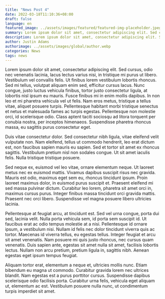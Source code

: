 ```yaml
---
title: "News Post 4"
date: 2022-03-18T11:10:36+08:00
draft: false
language: en
featured_image: ../assets/images/featured/featured-img-placeholder.jpeg
summary: Lorem ipsum dolor sit amet, consectetur adipiscing elit. Sed cursus, odio nec venenatis lacinia, lacus lectus varius nisi, in tristique mi purus ut libero.
description: Lorem ipsum dolor sit amet, consectetur adipiscing elit. Sed cursus, odio nec venenatis lacinia, lacus lectus varius nisi, in tristique mi purus ut libero. Vestibulum vel convallis felis. Ut finibus lorem vestibulum lobortis rhoncus.
author: Justin Adams
authorimage: ../assets/images/global/author.webp
categories: News
tags: news
---
```


Lorem ipsum dolor sit amet, consectetur adipiscing elit. Sed cursus, odio nec venenatis lacinia, lacus lectus varius nisi, in tristique mi purus ut libero. <!--more--> Vestibulum vel convallis felis. Ut finibus lorem vestibulum lobortis rhoncus. Sed mi tellus, volutpat aliquam enim sed, efficitur cursus lacus. Nunc congue, justo luctus vehicula finibus, tortor justo consectetur ligula, at lobortis nisl ipsum eu mauris. Fusce finibus mi in enim mollis dapibus. In non leo et mi pharetra vehicula vel ut felis. Nam eros metus, tristique a tellus vitae, aliquet posuere turpis. Pellentesque habitant morbi tristique senectus et netus et malesuada fames ac turpis egestas. Pellentesque non molestie orci, id scelerisque odio. Class aptent taciti sociosqu ad litora torquent per conubia nostra, per inceptos himenaeos. Suspendisse pharetra rhoncus massa, eu sagittis purus consectetur eget.

Duis vitae consectetur dolor. Sed consectetur nibh ligula, vitae eleifend velit vulputate non. Nam eleifend, tellus ut commodo hendrerit, leo erat dictum est, non faucibus sapien mauris eu sapien. Sed et tortor sit amet ex rhoncus sagittis. Vestibulum pretium nisl non sodales congue. Ut sit amet iaculis felis. Nulla tristique tristique posuere.

Sed neque ex, euismod vel leo vitae, ornare elementum neque. Ut laoreet metus nec ex euismod mattis. Vivamus dapibus suscipit risus nec gravida. Mauris est odio, maximus eget sem eu, rhoncus tincidunt ipsum. Proin laoreet maximus dolor, in euismod purus suscipit et. Praesent eleifend mi sed massa pulvinar dictum. Curabitur leo lorem, pharetra sit amet orci in, maximus cursus purus. Integer finibus massa tincidunt orci gravida mattis. Praesent nec orci libero. Suspendisse vel magna posuere libero ultricies lacinia.

Pellentesque at feugiat arcu, at tincidunt est. Sed vel urna congue, porta dui sed, lacinia velit. Nulla porta vehicula sem, id porta sem suscipit id. Ut faucibus erat ac odio tempus molestie at a nisi. Pellentesque id ornare ipsum, a vestibulum nisi. Nullam id felis nec dolor tincidunt viverra quis ac tortor. Maecenas id viverra tellus, eu egestas tellus. Integer feugiat et arcu sit amet venenatis. Nam posuere mi quis justo rhoncus, nec cursus quam venenatis. Duis sapien ante, egestas sit amet nulla sit amet, facilisis lobortis lectus. Nullam non arcu pretium, pretium ligula in, sagittis nibh. Aenean egestas eget ipsum tempus feugiat.

Aliquam tortor erat, elementum a neque et, ultricies mollis nunc. Etiam bibendum eu magna ut commodo. Curabitur gravida lorem nec ultrices blandit. Nam egestas est a purus porttitor cursus. Suspendisse dapibus scelerisque odio facilisis porta. Curabitur urna felis, vehicula eget aliquam ut, elementum ac est. Vestibulum posuere nulla nunc, ut condimentum turpis imperdiet sit amet.
